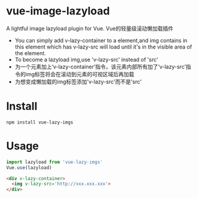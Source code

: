 # vue-image-lazyload
A lightful image lazyload plugin for Vue. Vue的轻量级滚动懒加载插件
- You can simply add v-lazy-container to a element,and img contains in this element which has v-lazy-src will load until it's in the visible area of the element.
- To become a lazyload img,use 'v-lazy-src' instead of 'src'
- 为一个元素加上‘v-lazy-container’指令，该元素内部所有加了‘v-lazy-src’指令的img标签将会在滚动到元素的可视区域后再加载
- 为想变成懒加载的img标签添加'v-lazy-src'而不是'src'
# Install
```
npm install vue-lazy-imgs
```
# Usage
```javascript
import lazyload from 'vue-lazy-imgs'
Vue.use(lazyload)
```
```html
<div v-lazy-container>
  <img v-lazy-src='http://xxx.xxx.xxx'>
</div>
```
